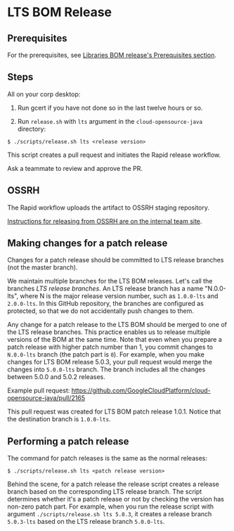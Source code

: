 # LTS BOM Release

## Prerequisites 

For the prerequisites, see [Libraries BOM release's Prerequisites section](
../cloud-oss-bom/RELEASING.md).

## Steps

All on your corp desktop: 

1. Run gcert if you have not done so in the last twelve hours or so.

2. Run `release.sh` with `lts` argument in 
the `cloud-opensource-java` directory:

```
$ ./scripts/release.sh lts <release version>
```

This script creates a pull request and initiates the Rapid release workflow.

Ask a teammate to review and approve the PR. 

## OSSRH

The Rapid workflow uploads the artifact to OSSRH staging repository.

[Instructions for releasing from OSSRH are on the internal team 
site](https://g3doc.corp.google.com/company/teams/cloud-java/tools/developers/releasing.md#verify-and-release).


## Making changes for a patch release

Changes for a patch release should be committed to LTS release branches (not the master branch).

We maintain multiple branches for the LTS BOM releases.
Let's call the branches _LTS release branches_.
An LTS release branch has a name "N.0.0-lts", where N is the major release version number,
such as `1.0.0-lts` and `2.0.0-lts`.
In this GitHub repository, the branches are configured as protected,
so that we do not accidentally push changes to them.

Any change for a patch release to the LTS BOM should be merged to one of the LTS release branches.
This practice enables us to release multiple versions of the BOM at the same time.
Note that even when you prepare a patch release with higher patch number than 1,
you commit changes to `N.0.0-lts` branch (the patch part is `0`).
For example, when you make changes for LTS BOM release 5.0.3, your pull request would merge
the changes into `5.0.0-lts` branch.
The branch includes all the changes between 5.0.0 and 5.0.2 releases.

Example pull request: https://github.com/GoogleCloudPlatform/cloud-opensource-java/pull/2165

This pull request was created for LTS BOM patch release 1.0.1.
Notice that the destination branch is `1.0.0-lts`.

## Performing a patch release

The command for patch releases is the same as the normal releases: 

```
$ ./scripts/release.sh lts <patch release version>
```

Behind the scene, for a patch release the release script creates a release branch based on the
corresponding LTS release branch.
The script determines whether it's a patch release or not by checking the version
has non-zero patch part.
For example, when you run the release script with argument `./scripts/release.sh lts 5.0.3`,
it creates a release branch `5.0.3-lts` based on the LTS release branch `5.0.0-lts`.

